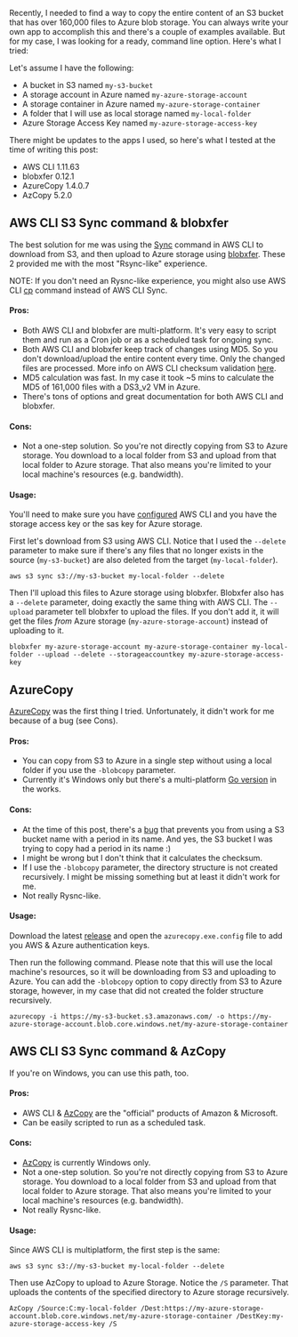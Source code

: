 Recently, I needed to find a way to copy the entire content of an S3 bucket that has over 160,000 files to Azure blob storage. You can always write your own app to accomplish this and there's a couple of examples available. But for my case, I was looking for a ready, command line option. Here's what I tried:

Let's assume I have the following:

- A bucket in S3 named `my-s3-bucket`
- A storage account in Azure named `my-azure-storage-account`
- A storage container in Azure named `my-azure-storage-container`
- A folder that I will use as local storage named `my-local-folder`
- Azure Storage Access Key named `my-azure-storage-access-key`

There might be updates to the apps I used, so here's what I tested at the time of writing this post:

- AWS CLI 1.11.63
- blobxfer 0.12.1
- AzureCopy 1.4.0.7
- AzCopy 5.2.0

## AWS CLI S3 Sync command & blobxfer

The best solution for me was using the [Sync](http://docs.aws.amazon.com/cli/latest/reference/s3/sync.html) command in AWS CLI to download from S3, and then upload to Azure storage using [blobxfer](https://github.com/Azure/blobxfer). These 2 provided me with the most "Rsync-like" experience.

NOTE: If you don't need an Rysnc-like experience, you might also use AWS CLI [cp](http://docs.aws.amazon.com/cli/latest/reference/s3/cp.html) command instead of AWS CLI Sync.

#### Pros:
- Both AWS CLI and blobxfer are multi-platform. It's very easy to script them and run as a Cron job or as a scheduled task for ongoing sync.
- Both AWS CLI and blobxfer keep track of changes using MD5. So you don't download/upload the entire content every time. Only the changed files are processed. More info on AWS CLI checksum validation [here](http://docs.aws.amazon.com/cli/latest/topic/s3-faq.html).
- MD5 calculation was fast. In my case it took ~5 mins to calculate the MD5 of 161,000 files with a DS3_v2 VM in Azure.
- There's tons of options and great documentation for both AWS CLI and blobxfer.

#### Cons:
- Not a one-step solution. So you're not directly copying from S3 to Azure storage. You download to a local folder from S3 and upload from that local folder to Azure storage. That also means you're limited to your local machine's resources (e.g. bandwidth).

#### Usage:

You'll need to make sure you have [configured](http://docs.aws.amazon.com/cli/latest/userguide/cli-chap-getting-started.html) AWS CLI and you have the storage access key or the sas key for Azure storage.

First let's download from S3 using AWS CLI. Notice that I used the `--delete` parameter to make sure if there's any files that no longer exists in the source (`my-s3-bucket`) are also deleted from the target (`my-local-folder`).

```
aws s3 sync s3://my-s3-bucket my-local-folder --delete
```

Then I'll upload this files to Azure storage using blobxfer. Blobxfer also has a `--delete` parameter, doing exactly the same thing with AWS CLI. The `--upload` parameter tell blobxfer to upload the files. If you don't add it, it will get the files *from* Azure storage (`my-azure-storage-account`) instead of uploading to it.

```
blobxfer my-azure-storage-account my-azure-storage-container my-local-folder --upload --delete --storageaccountkey my-azure-storage-access-key
```


## AzureCopy

[AzureCopy](https://github.com/kpfaulkner/azurecopy) was the first thing I tried. Unfortunately, it didn't work for me because of a bug (see Cons).

#### Pros:
- You can copy from S3 to Azure in a single step without using a local folder if you use the `-blobcopy` parameter.
- Currently it's Windows only but there's a multi-platform [Go version](https://github.com/kpfaulkner/azurecopy-go) in the works.

#### Cons:
- At the time of this post, there's a [bug](https://github.com/kpfaulkner/azurecopy/issues/10) that prevents you from using a S3 bucket name with a period in its name. And yes, the S3 bucket I was trying to copy had a period in its name :)
- I might be wrong but I don't think that it calculates the checksum.
- If I use the `-blobcopy` parameter, the directory structure is not created recursively. I might be missing something but at least it didn't work for me.
- Not really Rysnc-like.

#### Usage:

Download the latest [release](https://github.com/kpfaulkner/azurecopy/releases) and open the `azurecopy.exe.config` file to add you AWS & Azure authentication keys.

Then run the following command. Please note that this will use the local machine's resources, so it will be downloading from S3 and uploading to Azure. You can add the `-blobcopy` option to copy directly from S3 to Azure storage, however, in my case that did not created the folder structure recursively.

```
azurecopy -i https://my-s3-bucket.s3.amazonaws.com/ -o https://my-azure-storage-account.blob.core.windows.net/my-azure-storage-container
```

## AWS CLI S3 Sync command & AzCopy

If you're on Windows, you can use this path, too.

#### Pros:
- AWS CLI & [AzCopy](https://docs.microsoft.com/en-us/azure/storage/storage-use-azcopy) are the "official" products of Amazon & Microsoft. 
- Can be easily scripted to run as a scheduled task.

#### Cons:
- [AzCopy](https://docs.microsoft.com/en-us/azure/storage/storage-use-azcopy) is currently Windows only.
- Not a one-step solution. So you're not directly copying from S3 to Azure storage. You download to a local folder from S3 and upload from that local folder to Azure storage. That also means you're limited to your local machine's resources (e.g. bandwidth).
- Not really Rysnc-like.

#### Usage:

Since AWS CLI is multiplatform, the first step is the same:

```
aws s3 sync s3://my-s3-bucket my-local-folder --delete
```

Then use AzCopy to upload to Azure Storage. Notice the `/S` parameter. That uploads the contents of the specified directory to Azure storage recursively.

```
AzCopy /Source:C:my-local-folder /Dest:https://my-azure-storage-account.blob.core.windows.net/my-azure-storage-container /DestKey:my-azure-storage-access-key /S
```

